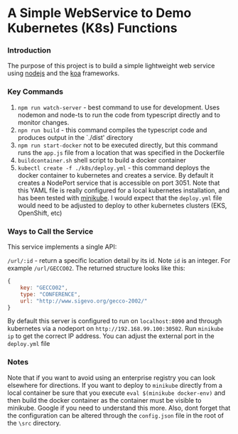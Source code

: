 # A Simple WebService to Demo Kubernetes (K8s) Functions

### Introduction

The purpose of this project is to build a simple lightweight web service using  [nodejs](https://nodejs.org/en/) and the [koa](https://koajs.com/) frameworks.

### Key Commands

1. `npm run watch-server` - best command to use for development.  Uses nodemon and node-ts to run the code from typescript directly and to monitor changes.
2. `npn run build` - this command compiles the typescript code and produces output in the `./dist' directory
3. `npm run start-docker` not to be executed directly, but this command runs the `app.js` file from a location that was specified in the Dockerfile
4. `buildcontainer.sh` shell script to build a docker container
5. `kubectl create -f ./k8s/deploy.yml` - this command deploys the docker container to kubernetes and creates a service.  By default it creates a NodePort service that is accessible on port 3051.  Note that this YAML file is really configured for a local kubernetes installation, and has been tested with [minikube](https://kubernetes.io/docs/setup/minikube/).  I would expect that the `deploy.yml` file would need to be adjusted to deploy to other kubernetes clusters (EKS, OpenShift, etc)

### Ways to Call the Service
This service implements a single API:

`/url/:id` - return a specific location detail by its id.  Note `id` is an integer.  For example `/url/GECCO02`.  The returned structure looks like this:

```javascript
{
    key: "GECCO02",
    type: "CONFERENCE",
    url: "http://www.sigevo.org/gecco-2002/"
}
```

By default this server is configured to run on `localhost:8090` and through kubernetes via a nodeport on `http://192.168.99.100:30502`.  Run `minikube ip` to get the correct IP address.  You can adjust the external port in the `deploy.yml` file

### Notes
Note that if you want to avoid using an enterprise registry you can look elsewhere for directions.  If you want to deploy to `minikube` directly from a local container be sure that you execute `eval $(minikube docker-env)` and then build the docker container as the container must be visible to minikube.  Google if you need to understand this more.  Also, dont forget that the configuration can be altered through the `config.json` file in the root of the `\src` directory.